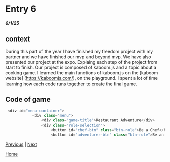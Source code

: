# Entry 6
##### 6/1/25

## context
During this part of the year I have finished my freedom project with my partner and we have finished our mvp and beyond mvp. We have also presented our project at the expo. Explaing each step of the project from start to finish. Our project is composed of kaboom.js and a topic about a cooking game. I learned the main functions of kaboom.js on the [kaboom website] (https://kaboomjs.com/), on the playground. I spent a lot of time learning how each code runs together to create the final game.

## Code of game
````` js
 <div id="menu-container">
            <div class="menu">
                <div class="game-title">Restaurant Adventure</div>
                <div class="role-selection">
                    <button id="chef-btn" class="btn-role">Be a Chef</button>
                    <button id="adventurer-btn" class="btn-role">Be an Adventurer</button>
`````

[Previous](entry05.md) | [Next](entry07.md)

[Home](../README.md)

